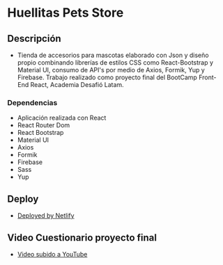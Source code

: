 # Huellitas Pets Store

## Descripción

* Tienda de accesorios para mascotas elaborado con Json y diseño propio combinando librerías de estilos CSS como React-Bootstrap y Material UI, consumo de API's por medio de Axios, Formik, Yup y Firebase. Trabajo realizado como proyecto final del BootCamp Front-End React, Academia Desafió Latam.

### Dependencias

* Aplicación realizada con React
* React Router Dom
* React Bootstrap
* Material UI
* Axios
* Formik
* Firebase
* Sass
* Yup

## Deploy

* [Deployed by Netlify](https://huellitas-petshop.netlify.app/)

## Video Cuestionario proyecto final

* [Video subido a YouTube](https://youtu.be/4n95frIfu44)
